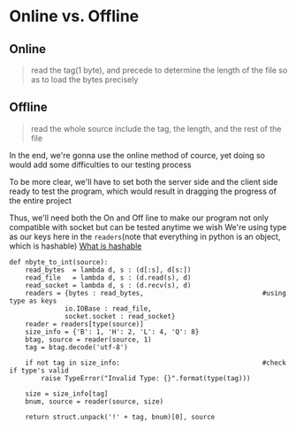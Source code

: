 # Online vs. Offline
## Online
> read the tag(1 byte), and precede to determine the length of the file so as to load the bytes precisely
## Offline
> read the whole source include the tag, the length, and the rest of the file

In the end, we're gonna use the online method of cource, yet doing so would add some difficulties to our testing process

To be more clear, we'll have to set both the server side and the client side ready to test the program, which would result in dragging the progress of the entire project

Thus, we'll need both the On and Off line to make our program not only compatible with socket but can be tested anytime we wish
We're using type as our keys here in the `readers`(note that everything in python is an object, which is hashable)
[What is hashable](/definition.md#hashable)
```python3
def nbyte_to_int(source):
    read_bytes  = lambda d, s : (d[:s], d[s:])
    read_file   = lambda d, s : (d.read(s), d)
    read_socket = lambda d, s : (d.recv(s), d)
    readers = {bytes : read_bytes,                              #using type as keys
              io.IOBase : read_file,
              socket.socket : read_socket} 
    reader = readers[type(source)]
    size_info = {'B': 1, 'H': 2, 'L': 4, 'Q': 8}
    btag, source = reader(source, 1)
    tag = btag.decode('utf-8')

    if not tag in size_info:                                    #check if type's valid
        raise TypeError("Invalid Type: {}".format(type(tag)))

    size = size_info[tag]
    bnum, source = reader(source, size)

    return struct.unpack('!' + tag, bnum)[0], source
```
